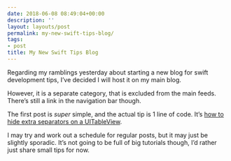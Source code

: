 ```yaml
---
date: 2018-06-08 08:49:04+00:00
description: ''
layout: layouts/post
permalink: my-new-swift-tips-blog/
tags:
- post
title: My New Swift Tips Blog
---
```


<p>Regarding my ramblings yesterday about starting a new blog for swift development tips, I&#8217;ve decided I will host it on my main blog.</p>
<p>However, it is a separate category, that is excluded from the main feeds. There&#8217;s still a link in the navigation bar though.</p>
<p>The first post is <em>super</em> simple, and the actual tip is 1 line of code. It&#8217;s <a href="https://chrishannah.me/hiding-extra-separators-on-a-uitableview/">how to hide extra separators on a UITableView</a>.</p>
<p>I may try and work out a schedule for regular posts, but it may just be slightly sporadic. It&#8217;s not going to be full of big tutorials though, I&#8217;d rather just share small tips for now.</p>